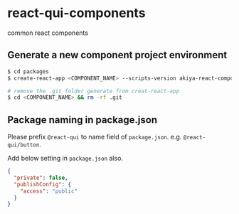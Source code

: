 # react-qui-components
common react components 

## Generate a new component project environment

```bash
$ cd packages
$ create-react-app <COMPONENT_NAME> --scripts-version akiya-react-component-scripts

# remove the .git folder generate from creat-react-app
$ cd <COMPONENT_NAME> && rm -rf .git
```

## Package naming in package.json
Please prefix `@react-qui` to name field of `package.json`. e.g. `@react-qui/button`.

Add below setting in `package.json` also.
```json
{
  "private": false,
  "publishConfig": {
    "access": "public"
  }
}
```

